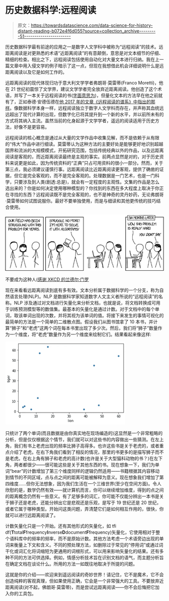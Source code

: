 # 历史数据科学:远程阅读

> 原文：<https://towardsdatascience.com/data-science-for-history-distant-reading-b072e4f6d055?source=collection_archive---------51----------------------->

历史数据科学最有前途的应用之一是数字人文学科中被称为“远程阅读”的技术。远距离阅读是对更熟悉的术语“近距离阅读”的有意颠倒，意思是对文本细节的仔细、精细的检查。相比之下，远程阅读包括使用自动化对大量文本进行归纳。我在上一篇文章中用入侵文学的例子暗示了这一点，但现在我想借此机会详细说明什么是远距离阅读以及它是如何工作的。

远距离阅读的现代体现归功于意大利文学学者弗朗哥·莫雷蒂(Franco Moretti)，他在 21 世纪初震惊了文学界，建议文学学者完全放弃近距离阅读。他创造了这个术语，并写了一本关于远程阅读的书([字面意思为](https://www.google.com/books/edition/Distant_Reading/YKMCy9I3PG4C?hl=en&gbpv=0))，但量化文本的方法早在他之前就有了，正如泰德·安德伍德在[他 2017 年的文章《远程阅读的谱系》中指出的那样](http://www.digitalhumanities.org/dhq/vol/11/2/000317/000317.html)。像数据科学本身一样，远程阅读独立于数字人文学科而存在，并声称其血统远远超出了现代计算的出现，但数字化已将其提升到一个新的水平，并以前所未有的方式将其纳入主流。虽然当前的化身起源于文学学者，遥远的阅读适用于历史方法，好像不是更容易。

远程阅读的核心概念是通过从大量的文学作品中收集见解，而不是依赖于从有限的“伟大”作品中进行细读。莫雷蒂认为这种方法的主要好处是能够更好地识别超越国界和流派的大规模模式，开拓研究范围，包括传统经典以外的作品，以及远距离阅读是客观的，而近距离阅读最终是主观的事实。前两点显然是对的，对于历史资料来说更是如此，因为传统资料的“正典”只占可用资料的很小一部分。然而，关于第三点，我必须建议谨慎行事。远距离阅读比近距离阅读更客观，提供了确凿的证据，但它是完全客观的，而不是完全客观的。处理数据是一门艺术，也是一门科学，只要涉及到人类(剧透:总是)，就会有一定程度的主观性。文集的作品是怎么选出来的？你是如何决定使用哪种模型的？你找到的东西在多大程度上取决于你正在寻找的东西？远程阅读既不是完全客观的，也不是神奇的灵丹妙药，无论弗朗哥·莫雷蒂如何试图说服你。最好不要单独使用，而是与细读和其他更传统的技巧结合使用。

![](img/111f26959863dcfb882b0977ae0c8560.png)

不要成为这种人([感谢 XKCD 的兰德尔·门罗](https://xkcd.com/1831/)

现在来看看远距离阅读到底有多有效。文本分析属于数据科学的一个分支，称为自然语言处理(NLP)。NLP 是数据科学家知道数字人文主义者所说的“远程阅读”的名称。NLP 涉及通过对文档进行矢量化来分析文档，也就是说，将文档转换成可用于训练预测模型等的数值集。最基本的矢量化是通过计数。对于文档中的每个单词，取该单词出现的次数，并将其视为该单词的值。将接下来发生的事情可视化的最简单的方法是一个简单的二维散点图。假设我们从图书馆拿了 10 本书，并计算“狮子”和“老虎”这两个词在每本书里出现了多少次。然后，我们将“狮子”数量作为一个维度，将“老虎”数量作为另一个维度来绘制它们。结果看起来像这样:

![](img/c7681046fa520f84ddbcc422e40abc39.png)

只统计了两个单词(而且数据是由你真实地在现场编造的)这显然是一个非常粗略的分析，但是仅仅根据这个情节，我们就可以对这些书的内容做出一些猜测。在左上角，我们有书上老虎出现的频率比狮子高得多。也许这些书是关于老虎的，或者重点介绍了老虎。在右下角我们看到了相反的情况，那里的书更多的是描写狮子而不是老虎。在右上角有狮子和老虎的高计数(也许是关于大型猫科动物的书？)在左下角，两者都很少——很可能这些是关于其他东西的书。现在想象一下，我们为单词“bear”的计数增加了第三个维度同样的逻辑仍然适用——书籍根据其内容移动到情节的不同区域，点与点之间的距离可能被解释为意义。现在想象我们增加了第四维度……但你无法想象，因为我们生活在一个三维世界(至少在空间方面)。令人欣慰的是，数学仍然有效——就计算机而言，你可以继续增加维度，得到的点之间的距离概念仍然有一些意义。有了足够多的词汇，你可能不仅能分辨出一本书是关于狮子还是老虎，还能分辨出它是悲观还是乐观，是写于 19 世纪还是 20 世纪，或者它属于哪种类型。开始问这类问题，弄清楚它们是如何相互作用的，很快，你就可以进行远距离阅读了。

计数矢量化只是一个开始。还有其他形式的矢量化，如 tfi df(**T**total**F**frequency**I**nverse**D**document**F**frequency)矢量化，它使用相对于整个语料库中的频率的频率，而不是原始计数。其他方法考虑一个术语旁边出现的单词来衡量上下文和含义。不同的预处理方法，如删除过于常见的“停用词”或通过词干化或词汇化将词缩短为更通用的词根形式，可以用来影响矢量化的结果。还有多种不同的方法可供选择。例如，情感分析技术旨在识别文档的语气，而主题分析旨在确定文档在谈论什么。所用的方法一如既往地取决于所提的问题。

这就是你的介绍——欢迎来到遥远阅读的奇妙世界！请记住，它不是魔术，它不会创造纯粹的客观真理，但如果使用正确，它会是一个非常强大的工具。不要放弃近距离阅读(对不起，佛朗哥·莫雷蒂)，而是尝试远距离阅读——你不会后悔把它加入你的工具包。
